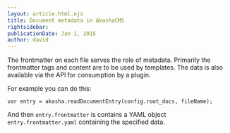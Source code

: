```yaml
---
layout: article.html.ejs
title: Document metadata in AkashaCMS 
rightsidebar:
publicationDate: Jan 1, 2015
author: david
---
```

The frontmatter on each file serves the role of metadata.  Primarily the frontmatter tags and content are to be used by templates.  The data is also available via the API for consumption by a plugin.

For example you can do this:

```
var entry = akasha.readDocumentEntry(config.root_docs, fileName);
```

And then ```entry.frontmatter``` is contains a YAML object ```entry.frontmatter.yaml``` containing the specified data.